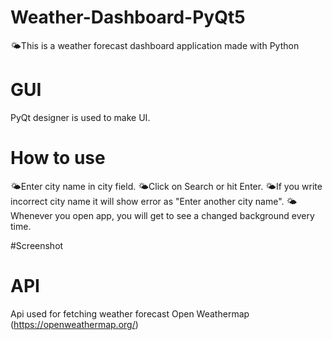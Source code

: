 # Weather-Dashboard-PyQt5
🌤️This is a weather forecast dashboard application made with Python

# GUI
PyQt designer is used to make UI. 

# How to use
🌤️Enter city name in city field. 
🌤️Click on Search or hit Enter. 
🌤️If you write incorrect city name it will show error as "Enter another city name".
🌤️Whenever you open app, you will get to see a changed background every time.

#Screenshot
<img src="">

# API
Api used for fetching weather forecast Open Weathermap (https://openweathermap.org/)





